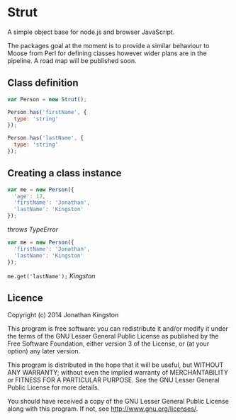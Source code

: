 # Strut

A simple object base for node.js and browser JavaScript.

The packages goal at the moment is to provide a similar behaviour to Moose from Perl for defining classes however wider plans are in the pipeline.
A road map will be published soon.

## Class definition
```js
var Person = new Strut();

Person.has('firstName', {
  type: 'string'
});

Person.has('lastName', {
  type: 'string'
});
```

## Creating a class instance
```js
var me = new Person({
  'age': 12,
  'firstName': 'Jonathan',
  'lastName': 'Kingston'
});
```
*throws TypeError*

```js
var me = new Person({
  'firstName': 'Jonathan',
  'lastName': 'Kingston'
});
```

`me.get('lastName');`
*Kingston*

## Licence

Copyright (c) 2014 Jonathan Kingston

This program is free software: you can redistribute it and/or modify
it under the terms of the GNU Lesser General Public License as published by
the Free Software Foundation, either version 3 of the License, or
(at your option) any later version.

This program is distributed in the hope that it will be useful,
but WITHOUT ANY WARRANTY; without even the implied warranty of
MERCHANTABILITY or FITNESS FOR A PARTICULAR PURPOSE.  See the
GNU Lesser General Public License for more details.

You should have received a copy of the GNU Lesser General Public License
along with this program.  If not, see <http://www.gnu.org/licenses/>.
